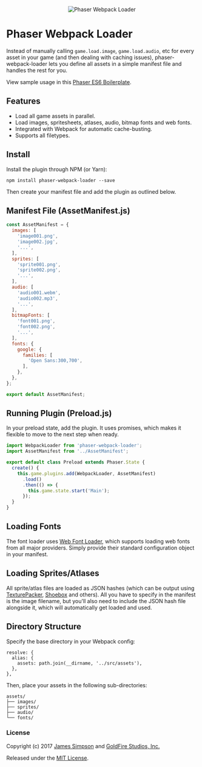<p align="center">
  <img src="https://s3.amazonaws.com/howler.js/phaser-webpack-loader.png" alt="Phaser Webpack Loader">
</p>

# Phaser Webpack Loader
Instead of manually calling `game.load.image`, `game.load.audio`, etc for every asset in your game (and then dealing with caching issues), phaser-webpack-loader lets you define all assets in a simple manifest file and handles the rest for you.

View sample usage in this [Phaser ES6 Boilerplate](https://github.com/goldfire/phaser-boilerplate).

## Features

* Load all game assets in parallel.
* Load images, spritesheets, atlases, audio, bitmap fonts and web fonts.
* Integrated with Webpack for automatic cache-busting.
* Supports all filetypes.

## Install

Install the plugin through NPM (or Yarn):

```
npm install phaser-webpack-loader --save
```

Then create your manifest file and add the plugin as outlined below.

## Manifest File (AssetManifest.js)

```javascript
const AssetManifest = {
  images: [
    'image001.png',
    'image002.jpg',
    '...',
  ],
  sprites: [
    'sprite001.png',
    'sprite002.png',
    '...',
  ],
  audio: [
    'audio001.webm',
    'audio002.mp3',
    '...',
  ],
  bitmapFonts: [
    'font001.png',
    'font002.png',
    '...',
  ],
  fonts: {
    google: {
      families: [
        'Open Sans:300,700',
      ],
    },
  },
};

export default AssetManifest;
```

## Running Plugin (Preload.js)

In your preload state, add the plugin. It uses promises, which makes it flexible to move to the next step when ready.

```javascript
import WebpackLoader from 'phaser-webpack-loader';
import AssetManifest from '../AssetManifest';

export default class Preload extends Phaser.State {
  create() {
    this.game.plugins.add(WebpackLoader, AssetManifest)
      .load()
      .then(() => {
        this.game.state.start('Main');
      });
  }
}
```

## Loading Fonts

The font loader uses [Web Font Loader](https://github.com/typekit/webfontloader), which supports loading web fonts from all major providers. Simply provide their standard configuration object in your manifest.

## Loading Sprites/Atlases

All sprite/atlas files are loaded as JSON hashes (which can be output using [TexturePacker](https://www.codeandweb.com/texturepacker), [Shoebox](http://renderhjs.net/shoebox/) and others). All you have to specify in the manifest is the image filename, but you'll also need to include the JSON hash file alongside it, which will automatically get loaded and used.

## Directory Structure

Specify the base directory in your Webpack config:

```
resolve: {
  alias: {
    assets: path.join(__dirname, '../src/assets'),
  },
},
```

Then, place your assets in the following sub-directories:

```
assets/
├── images/
├── sprites/
├── audio/
└── fonts/
```

### License

Copyright (c) 2017 [James Simpson](https://twitter.com/GoldFireStudios) and [GoldFire Studios, Inc.](http://goldfirestudios.com)

Released under the [MIT License](https://github.com/goldfire/phaser-webpack-loader/blob/master/LICENSE.md).